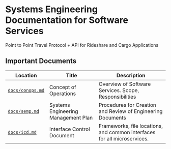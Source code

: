 # Systems Engineering Documentation for Software Services

Point to Point Travel Protocol + API for Rideshare and Cargo Applications

## Important Documents

| Location | Title | Description
--- | --- | ---
[`docs/conops.md`](./docs/conops.md) | Concept of Operations | Overview of Software Services. Scope, Responsibilities
[`docs/semp.md`](./docs/semp.md) | Systems Engineering Management Plan | Procedures for Creation and Review of Engineering Documents
[`docs/icd.md`](./docs/icd.md) | Interface Control Document | Frameworks, file locations, and common interfaces for all microservices.
